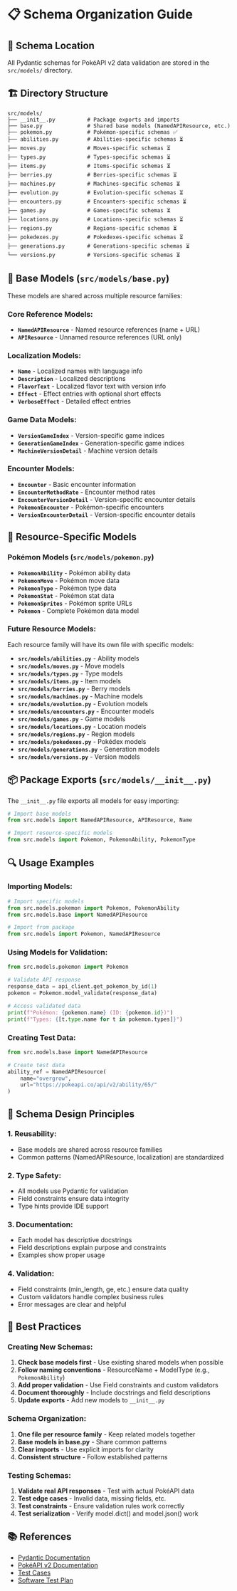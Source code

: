 # 📋 Schema Organization Guide

## **📁 Schema Location**

All Pydantic schemas for PokéAPI v2 data validation are stored in the `src/models/` directory.

## **🏗️ Directory Structure**

```
src/models/
├── __init__.py          # Package exports and imports
├── base.py              # Shared base models (NamedAPIResource, etc.)
├── pokemon.py           # Pokémon-specific schemas ✅
├── abilities.py         # Abilities-specific schemas ⏳
├── moves.py             # Moves-specific schemas ⏳
├── types.py             # Types-specific schemas ⏳
├── items.py             # Items-specific schemas ⏳
├── berries.py           # Berries-specific schemas ⏳
├── machines.py          # Machines-specific schemas ⏳
├── evolution.py         # Evolution-specific schemas ⏳
├── encounters.py        # Encounters-specific schemas ⏳
├── games.py             # Games-specific schemas ⏳
├── locations.py         # Locations-specific schemas ⏳
├── regions.py           # Regions-specific schemas ⏳
├── pokedexes.py         # Pokedexes-specific schemas ⏳
├── generations.py       # Generations-specific schemas ⏳
└── versions.py          # Versions-specific schemas ⏳
```

## **🔧 Base Models (`src/models/base.py`)**

These models are shared across multiple resource families:

### **Core Reference Models:**
- **`NamedAPIResource`** - Named resource references (name + URL)
- **`APIResource`** - Unnamed resource references (URL only)

### **Localization Models:**
- **`Name`** - Localized names with language info
- **`Description`** - Localized descriptions
- **`FlavorText`** - Localized flavor text with version info
- **`Effect`** - Effect entries with optional short effects
- **`VerboseEffect`** - Detailed effect entries

### **Game Data Models:**
- **`VersionGameIndex`** - Version-specific game indices
- **`GenerationGameIndex`** - Generation-specific game indices
- **`MachineVersionDetail`** - Machine version details

### **Encounter Models:**
- **`Encounter`** - Basic encounter information
- **`EncounterMethodRate`** - Encounter method rates
- **`EncounterVersionDetail`** - Version-specific encounter details
- **`PokemonEncounter`** - Pokémon-specific encounters
- **`VersionEncounterDetail`** - Version-specific encounter details

## **🎯 Resource-Specific Models**

### **Pokémon Models (`src/models/pokemon.py`)**
- **`PokemonAbility`** - Pokémon ability data
- **`PokemonMove`** - Pokémon move data
- **`PokemonType`** - Pokémon type data
- **`PokemonStat`** - Pokémon stat data
- **`PokemonSprites`** - Pokémon sprite URLs
- **`Pokemon`** - Complete Pokémon data model

### **Future Resource Models:**
Each resource family will have its own file with specific models:

- **`src/models/abilities.py`** - Ability models
- **`src/models/moves.py`** - Move models
- **`src/models/types.py`** - Type models
- **`src/models/items.py`** - Item models
- **`src/models/berries.py`** - Berry models
- **`src/models/machines.py`** - Machine models
- **`src/models/evolution.py`** - Evolution models
- **`src/models/encounters.py`** - Encounter models
- **`src/models/games.py`** - Game models
- **`src/models/locations.py`** - Location models
- **`src/models/regions.py`** - Region models
- **`src/models/pokedexes.py`** - Pokédex models
- **`src/models/generations.py`** - Generation models
- **`src/models/versions.py`** - Version models

## **📦 Package Exports (`src/models/__init__.py`)**

The `__init__.py` file exports all models for easy importing:

```python
# Import base models
from src.models import NamedAPIResource, APIResource, Name

# Import resource-specific models
from src.models import Pokemon, PokemonAbility, PokemonType
```

## **🔍 Usage Examples**

### **Importing Models:**
```python
# Import specific models
from src.models.pokemon import Pokemon, PokemonAbility
from src.models.base import NamedAPIResource

# Import from package
from src.models import Pokemon, NamedAPIResource
```

### **Using Models for Validation:**
```python
from src.models.pokemon import Pokemon

# Validate API response
response_data = api_client.get_pokemon_by_id(1)
pokemon = Pokemon.model_validate(response_data)

# Access validated data
print(f"Pokémon: {pokemon.name} (ID: {pokemon.id})")
print(f"Types: {[t.type.name for t in pokemon.types]}")
```

### **Creating Test Data:**
```python
from src.models.base import NamedAPIResource

# Create test data
ability_ref = NamedAPIResource(
    name="overgrow",
    url="https://pokeapi.co/api/v2/ability/65/"
)
```

## **🎨 Schema Design Principles**

### **1. Reusability:**
- Base models are shared across resource families
- Common patterns (NamedAPIResource, localization) are standardized

### **2. Type Safety:**
- All models use Pydantic for validation
- Field constraints ensure data integrity
- Type hints provide IDE support

### **3. Documentation:**
- Each model has descriptive docstrings
- Field descriptions explain purpose and constraints
- Examples show proper usage

### **4. Validation:**
- Field constraints (min_length, ge, etc.) ensure data quality
- Custom validators handle complex business rules
- Error messages are clear and helpful

## **🚀 Best Practices**

### **Creating New Schemas:**
1. **Check base models first** - Use existing shared models when possible
2. **Follow naming conventions** - ResourceName + ModelType (e.g., `PokemonAbility`)
3. **Add proper validation** - Use Field constraints and custom validators
4. **Document thoroughly** - Include docstrings and field descriptions
5. **Update exports** - Add new models to `__init__.py`

### **Schema Organization:**
1. **One file per resource family** - Keep related models together
2. **Base models in base.py** - Share common patterns
3. **Clear imports** - Use explicit imports for clarity
4. **Consistent structure** - Follow established patterns

### **Testing Schemas:**
1. **Validate real API responses** - Test with actual PokéAPI data
2. **Test edge cases** - Invalid data, missing fields, etc.
3. **Test constraints** - Ensure validation rules work correctly
4. **Test serialization** - Verify model.dict() and model.json() work

## **📚 References**

- [Pydantic Documentation](https://docs.pydantic.dev/)
- [PokéAPI v2 Documentation](https://pokeapi.co/docs/v2)
- [Test Cases](docs/test-cases.md)
- [Software Test Plan](docs/software-test-plan.md)
